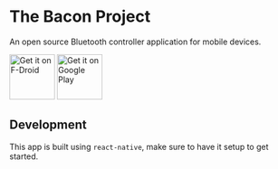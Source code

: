 # The Bacon Project
An open source Bluetooth controller application for mobile devices.

[<img src="https://fdroid.gitlab.io/artwork/badge/get-it-on.png"
     alt="Get it on F-Droid"
     height="80">](https://f-droid.org/packages/com.jerameeldelosreyes.bacon/)
[<img src="https://play.google.com/intl/en_us/badges/images/generic/en-play-badge.png"
     alt="Get it on Google Play"
     height="80">](https://play.google.com/store/apps/details?id=com.jerameeldelosreyes.bacon)

## Development
This app is built using `react-native`, make sure to have it setup to get started.

